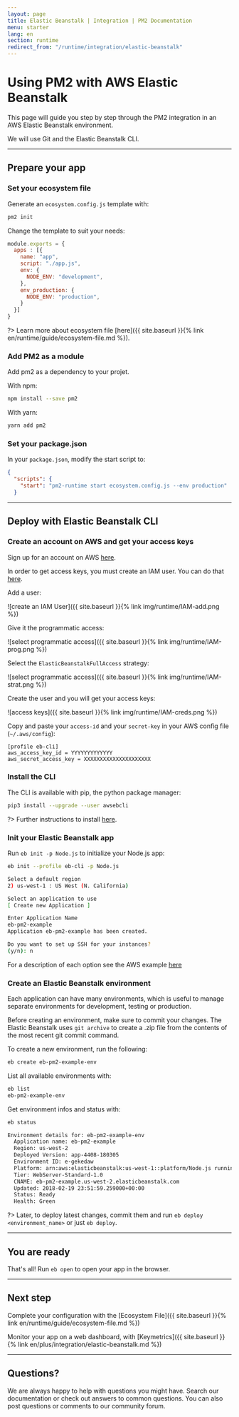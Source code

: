 ```yaml
---
layout: page
title: Elastic Beanstalk | Integration | PM2 Documentation
menu: starter
lang: en
section: runtime
redirect_from: "/runtime/integration/elastic-beanstalk"
---
```


# Using PM2 with AWS Elastic Beanstalk

This page will guide you step by step through the PM2 integration in an AWS Elastic Beanstalk environment.

We will use Git and the Elastic Beanstalk CLI.

---

## Prepare your app

### Set your ecosystem file

Generate an `ecosystem.config.js` template with:

```bash
pm2 init
```

Change the template to suit your needs:

```javascript
module.exports = {
  apps : [{
    name: "app",
    script: "./app.js",
    env: {
      NODE_ENV: "development",
    },
    env_production: {
      NODE_ENV: "production",
    }
  }]
}
```

?> Learn more about ecosystem file [here]({{ site.baseurl }}{% link en/runtime/guide/ecosystem-file.md %}).

### Add PM2 as a module

Add pm2 as a dependency to your projet.

With npm:

```bash
npm install --save pm2
```

With yarn:

```bash
yarn add pm2
```

### Set your package.json

In your `package.json`, modify the start script to:

```json
{
  "scripts": {
    "start": "pm2-runtime start ecosystem.config.js --env production"
  }
```

---

## Deploy with Elastic Beanstalk CLI

### Create an account on AWS and get your access keys

Sign up for an account on AWS [here](https://console.aws.amazon.com/elasticbeanstalk/).

In order to get access keys, you must create an IAM user. You can do that [here](https://console.aws.amazon.com/iam/home#/home).

Add a user:

![create an IAM User]({{ site.baseurl }}{% link img/runtime/IAM-add.png %})

Give it the programmatic access:

![select programmatic access]({{ site.baseurl }}{% link img/runtime/IAM-prog.png %})

Select the `ElasticBeanstalkFullAccess` strategy:

![select programmatic access]({{ site.baseurl }}{% link img/runtime/IAM-strat.png %})

Create the user and you will get your access keys:

![access keys]({{ site.baseurl }}{% link img/runtime/IAM-creds.png %})

Copy and paste your `access-id` and your `secret-key` in your AWS config file (`~/.aws/config`):

```Vim
[profile eb-cli]
aws_access_key_id = YYYYYYYYYYYYY
aws_secret_access_key = XXXXXXXXXXXXXXXXXXXXX
```

### Install the CLI

The CLI is available with pip, the python package manager:

```bash
pip3 install --upgrade --user awsebcli
```

?> Further instructions to install [here](http://docs.aws.amazon.com/elasticbeanstalk/latest/dg/eb-cli3.html).

### Init your Elastic Beanstalk app

Run `eb init -p Node.js` to initialize your Node.js app:

```bash
eb init --profile eb-cli -p Node.js

Select a default region
2) us-west-1 : US West (N. California)

Select an application to use
[ Create new Application ]

Enter Application Name
eb-pm2-example
Application eb-pm2-example has been created.

Do you want to set up SSH for your instances?
(y/n): n
```

For a description of each option see the AWS example [here](https://docs.aws.amazon.com/elasticbeanstalk/latest/dg/create_deploy_nodejs_express.html)

### Create an Elastic Beanstalk environment

Each application can have many environments, which is useful to manage separate environments for development, testing or production.

Before creating an environment, make sure to commit your changes. The Elastic Beanstalk uses `git archive` to create a .zip file from the contents of the most recent git commit command.

To create a new environment, run the following:
```bash
eb create eb-pm2-example-env
```

List all available environments with:
```bash
eb list
eb-pm2-example-env
```

Get environment infos and status with:
```bash
eb status

Environment details for: eb-pm2-example-env
  Application name: eb-pm2-example
  Region: us-west-2
  Deployed Version: app-4408-180305
  Environment ID: e-gekedaw
  Platform: arn:aws:elasticbeanstalk:us-west-1::platform/Node.js running on 64bit Amazon Linux/4.4.5
  Tier: WebServer-Standard-1.0
  CNAME: eb-pm2-example.us-west-2.elasticbeanstalk.com
  Updated: 2018-02-19 23:51:59.259000+00:00
  Status: Ready
  Health: Green
```


?> Later, to deploy latest changes, commit them and run `eb deploy <environment_name>` or just `eb deploy`.

---

## You are ready

That's all! Run `eb open` to open your app in the browser.

---

## Next step

Complete your configuration with the [Ecosystem File]({{ site.baseurl }}{% link en/runtime/guide/ecosystem-file.md %})

Monitor your app on a web dashboard, with [Keymetrics]({{ site.baseurl }}{% link en/plus/integration/elastic-beanstalk.md %})

---

## Questions?

We are always happy to help with questions you might have. Search our documentation or check out answers to common questions. You can also post questions or comments to our community forum.
